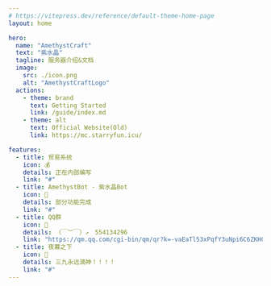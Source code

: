 ```yaml
---
# https://vitepress.dev/reference/default-theme-home-page
layout: home

hero:
  name: "AmethystCraft"
  text: "紫水晶"
  tagline: 服务器介绍&文档
  image: 
    src: ./icon.png
    alt: "AmethystCraftLogo"
  actions:
    - theme: brand
      text: Getting Started
      link: /guide/index.md
    - theme: alt
      text: Official Website(Old)
      link: https://mc.starryfun.icu/

features:
  - title: 贸易系统
    icon: 💰
    details: 正在内部编写
    link: "#"
  - title: AmethystBot - 紫水晶Bot
    icon: 🤖
    details: 部分功能完成
    link: "#"
  - title: QQ群
    icon: 🧩
    details: （￣︶￣）↗　554134296
    link: "https://qm.qq.com/cgi-bin/qm/qr?k=-vaEaTl53xPqfY3uNpi6C6ZKHCcjAG1J&jump_from=webapi&qr=1"
  - title: 夜幕之下
    icon: 🌙
    details: 三九永远滴神！！！！
    link: "#"
---
```

<DataPanel />
